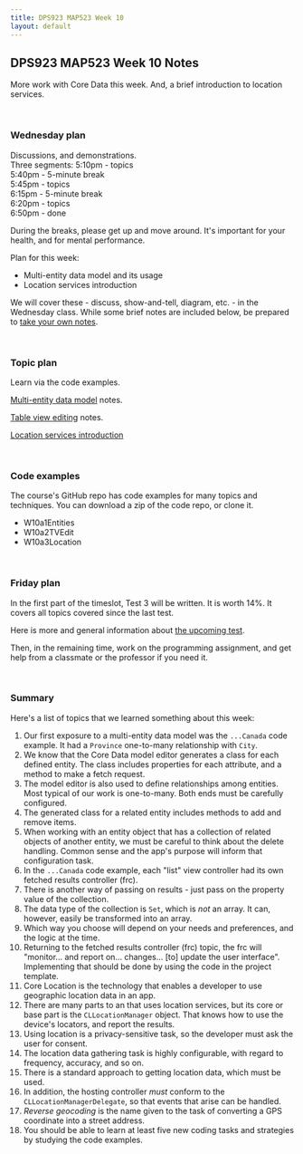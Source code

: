```yaml
---
title: DPS923 MAP523 Week 10
layout: default
---
```


## DPS923 MAP523 Week 10 Notes

More work with Core Data this week. And, a brief introduction to location services. 

<br>

### Wednesday plan

Discussions, and demonstrations.  
Three segments:
5:10pm - topics  
5:40pm - 5-minute break  
5:45pm - topics  
6:15pm - 5-minute break  
6:20pm - topics  
6:50pm - done  

During the breaks, please get up and move around. It's important for your health, and for mental performance. 

Plan for this week:
* Multi-entity data model and its usage
* Location services introduction

We will cover these - discuss, show-and-tell, diagram, etc. - in the Wednesday class. While some brief notes are included below, be prepared to [take your own notes](/bti425/standards#taking-notes-in-class). 

<br>

### Topic plan 

Learn via the code examples.

[Multi-entity data model](core-data-multi-entities) notes.

[Table view editing](core-data-tableview-editing) notes. 

[Location services introduction](location-intro)

<br>

### Code examples

The course's GitHub repo has code examples for many topics and techniques. You can download a zip of the code repo, or clone it. 
* W10a1Entities
* W10a2TVEdit
* W10a3Location

<br>

### Friday plan

In the first part of the timeslot, Test 3 will be written. It is worth 14%. It covers all topics covered since the last test. 

Here is more and general information about [the upcoming test](test-success-info). 

Then, in the remaining time, work on the programming assignment, and get help from a classmate or the professor if you need it. 

<br>

### Summary

Here's a list of topics that we learned something about this week:
1. Our first exposure to a multi-entity data model was the `...Canada` code example. It had a `Province` one-to-many relationship with `City`. 
1. We know that the Core Data model editor generates a class for each defined entity. The class includes properties for each attribute, and a method to make a fetch request.
1. The model editor is also used to define relationships among entities. Most typical of our work is one-to-many. Both ends must be carefully configured. 
1. The generated class for a related entity includes methods to add and remove items. 
1. When working with an entity object that has a collection of related objects of another entity, we must be careful to think about the delete handling. Common sense and the app's purpose will inform that configuration task. 
1. In the `...Canada` code example, each "list" view controller had its own fetched results controller (frc). 
1. There is another way of passing on results - just pass on the property value of the collection. 
1. The data type of the collection is `Set`, which is *not* an array. It can, however, easily be transformed into an array. 
1. Which way you choose will depend on your needs and preferences, and the logic at the time. 
1. Returning to the fetched results controller (frc) topic, the frc will "monitor... and report on... changes... [to] update the user interface". Implementing that should be done by using the code in the project template. 
1. Core Location is the technology that enables a developer to use geographic location data in an app. 
1. There are many parts to an that uses location services, but its core or base part is the `CLLocationManager` object. That knows how to use the device's locators, and report the results. 
1. Using location is a privacy-sensitive task, so the developer must ask the user for consent. 
1. The location data gathering task is highly configurable, with regard to frequency, accuracy, and so on. 
1. There is a standard approach to getting location data, which must be used. 
1. In addition, the hosting controller *must* conform to the `CLLocationManagerDelegate`, so that events that arise can be handled. 
1. *Reverse geocoding* is the name given to the task of converting a GPS coordinate into a street address. 
1. You should be able to learn at least five new coding tasks and strategies by studying the code examples. 

<br>
